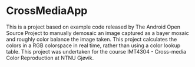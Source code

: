 # CrossMediaApp

This is a project based on example code released by The Android Open Source Project to manually demosaic an image captured as a bayer mosaic and roughly color balance
the image taken. This project calculates the colors in a RGB colorspace in real time, rather than using a color lookup table. This project was undertaken for the course
IMT4304 - Cross-media Color Reproduction at NTNU Gjøvik.
